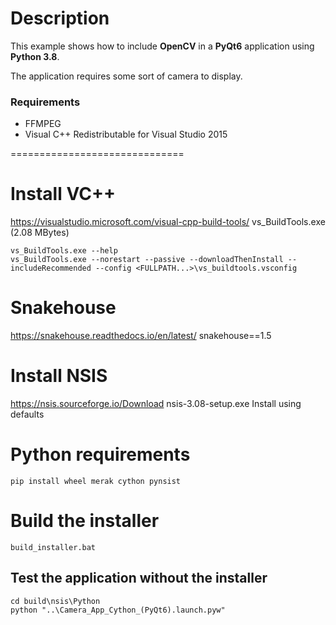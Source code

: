 # Description

This example shows how to include **OpenCV** in a **PyQt6** application
using **Python 3.8**.

The application requires some sort of camera to display.

### Requirements

- FFMPEG
- Visual C++ Redistributable for Visual Studio 2015

==============================

# Install VC++
https://visualstudio.microsoft.com/visual-cpp-build-tools/
  vs_BuildTools.exe (2.08 MBytes)

```
vs_BuildTools.exe --help
vs_BuildTools.exe --norestart --passive --downloadThenInstall --includeRecommended --config <FULLPATH...>\vs_buildtools.vsconfig
```

# Snakehouse
https://snakehouse.readthedocs.io/en/latest/
snakehouse==1.5

# Install NSIS
https://nsis.sourceforge.io/Download
nsis-3.08-setup.exe
Install using defaults

# Python requirements
```
pip install wheel merak cython pynsist
```

# Build the installer
```
build_installer.bat
```

## Test the application without the installer
```
cd build\nsis\Python
python "..\Camera_App_Cython_(PyQt6).launch.pyw"
```

